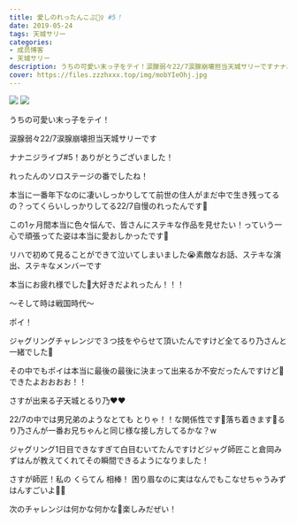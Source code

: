 ```yaml
---
title: 愛しのれったんこぶ🤹‍♀️ #5！
date: 2019-05-24
tags: 天城サリー
categories: 
- 成员博客
- 天城サリー
description: うちの可愛い末っ子をテイ！涙腺弱々22/7涙腺崩壊担当天城サリーですナナニジライブ#5！ありがとうございました！れったんのソロステージの番でしたね！本当に一番年下なのに凄いしっかりしてて前世の住人がまだ...
cover: https://files.zzzhxxx.top/img/mobYIeOhj.jpg 
---
```

![](https://files.zzzhxxx.top/img/mobYIeOhj.jpg)
![](https://files.zzzhxxx.top/img/mobSzfRrA.jpg)

うちの可愛い末っ子をテイ！



涙腺弱々22/7涙腺崩壊担当天城サリーです




ナナニジライブ#5！ありがとうございました！




れったんのソロステージの番でしたね！




本当に一番年下なのに凄いしっかりしてて前世の住人がまだ中で生き残ってるの？ってくらいしっかりしてる22/7自慢のれったんです💜




この1ヶ月間本当に色々悩んで、皆さんにステキな作品を見せたい！っていう一心で頑張ってた姿は本当に愛おしかったです🥺




リハで初めて見ることができて泣いてしまいました😭素敵なお話、ステキな演出、ステキなメンバーです




本当にお疲れ様でした🌸大好きだよれったん！！！




〜そして時は戦国時代〜



ポイ！




ジャグリングチャレンジで３つ技をやらせて頂いたんですけど全てるり乃さんと一緒でした🌸




その中でもポイは本当に最後の最後に決まって出来るか不安だったんですけど🥺できたよおおおお！！




さすが出来る子天城とるり乃❤️❤️




22/7の中では男兄弟のようなとても とりゃ！！な関係性です🤪落ち着きます🤪るり乃さんが一番お兄ちゃんと同じ様な接し方してるかな？w 




ジャグリング1日目できなすぎて白目むいてたんですけどジャグ師匠こと倉岡みずはんが教えてくれてその瞬間できるようになりました！




さすが師匠！私の くらてん 相棒！ 困り眉なのに実はなんでもこなせちゃうみずはんすごいよ🥺🥺




次のチャレンジは何かな何かな🌸楽しみだぜい！






